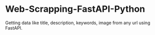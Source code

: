 # Web-Scrapping-FastAPI-Python

Getting data like title, description, keywords, image from any url using FastAPI.
